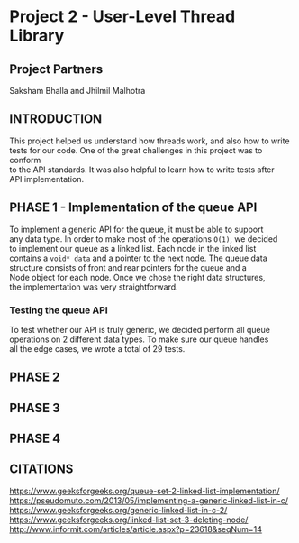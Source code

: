 # Project 2 - User-Level Thread Library
## Project Partners
Saksham Bhalla and Jhilmil Malhotra

## INTRODUCTION
This project helped us understand how threads work, and also how to write  
tests for our code. One of the great challenges in this project was to conform  
to the API standards. It was also helpful to learn how to write tests after  
API implementation.  

## PHASE 1 - Implementation of the queue API
To implement a generic API for the queue, it must be able to support  
any data type. In order to make most of the operations `O(1)`, we decided  
to implement our queue as a linked list. Each node in the linked list  
contains a `void* data` and a pointer to the next node. The queue data  
structure consists of front and rear pointers for the queue and a  
Node object for each node. Once we chose the right data structures,  
the implementation was very straightforward.  

### Testing the queue API

To test whether our API is truly generic, we decided perform all queue  
operations on 2 different data types. To make sure our queue handles  
all the edge cases, we wrote a total of 29 tests.  

## PHASE 2


## PHASE 3


## PHASE 4


## CITATIONS 

https://www.geeksforgeeks.org/queue-set-2-linked-list-implementation/ 
https://pseudomuto.com/2013/05/implementing-a-generic-linked-list-in-c/
https://www.geeksforgeeks.org/generic-linked-list-in-c-2/
https://www.geeksforgeeks.org/linked-list-set-3-deleting-node/
http://www.informit.com/articles/article.aspx?p=23618&seqNum=14